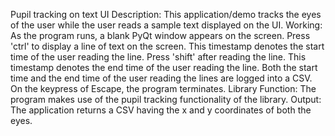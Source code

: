 Pupil tracking on text UI
Description: This application/demo tracks the eyes of the user while the user reads a sample text displayed on the UI.
Working: As the program runs, a blank PyQt window appears on the screen. Press 'ctrl' to display a line of text on the screen. This timestamp denotes the start time of the user reading the line. Press 'shift' after reading the line. This timestamp denotes the end time of the user reading the line. Both the start time and the end time of the user reading the lines are logged into a CSV. On the keypress of Escape, the program terminates. 
Library Function: The program makes use of the pupil tracking functionality of the library.
Output: The application returns a CSV having the x and y coordinates of both the eyes. 

